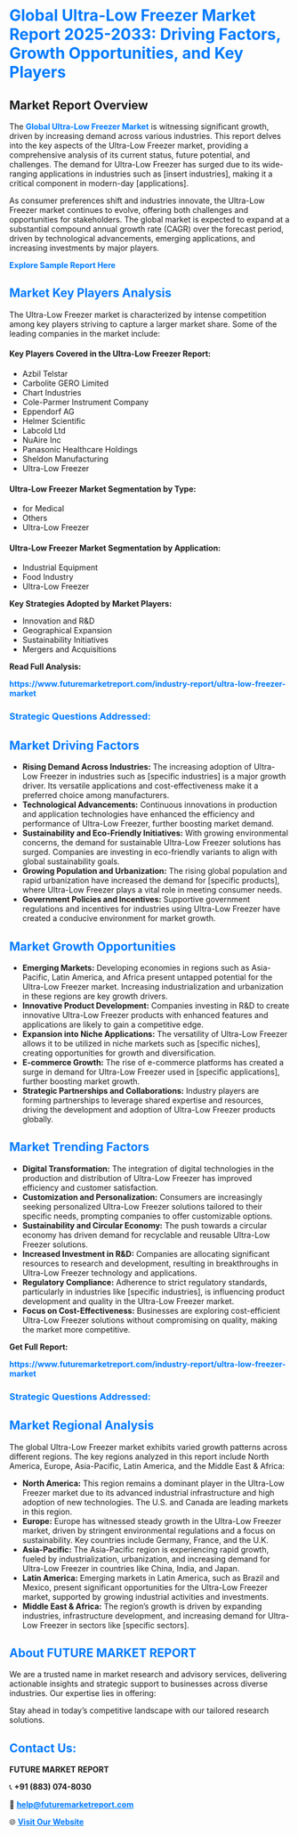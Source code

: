 <h1 style="color: #007BFF;">Global Ultra-Low Freezer Market Report 2025-2033: Driving Factors, Growth Opportunities, and Key Players</h1>

<section id="overview">
<h2>Market Report Overview</h2>
<p>The <a href="https://www.futuremarketreport.com/industry-report/ultra-low-freezer-market" style="color: #007BFF; text-decoration: none;"><strong>Global Ultra-Low Freezer Market</strong></a> is witnessing significant growth, driven by increasing demand across various industries. This report delves into the key aspects of the Ultra-Low Freezer market, providing a comprehensive analysis of its current status, future potential, and challenges. The demand for Ultra-Low Freezer has surged due to its wide-ranging applications in industries such as [insert industries], making it a critical component in modern-day [applications].</p>
<p>As consumer preferences shift and industries innovate, the Ultra-Low Freezer market continues to evolve, offering both challenges and opportunities for stakeholders. The global market is expected to expand at a substantial compound annual growth rate (CAGR) over the forecast period, driven by technological advancements, emerging applications, and increasing investments by major players.</p>
</section>

<section id="overview">
<p><a href="https://www.futuremarketreport.com/request-sample/reportId=99261" style="color: #007BFF; text-decoration: none;"><strong>Explore Sample Report Here</strong></a></p>
</section>

<section id="key-players">
<h2 style="color: #007BFF;">Market Key Players Analysis</h2>
<p>The Ultra-Low Freezer market is characterized by intense competition among key players striving to capture a larger market share. Some of the leading companies in the market include:</p>
<h4>Key Players Covered in the Ultra-Low Freezer Report:</h4>
<ul><li>Azbil Telstar</li><li>Carbolite GERO Limited</li><li>Chart Industries</li><li>Cole-Parmer Instrument Company</li><li>Eppendorf AG</li><li>Helmer Scientific</li><li>Labcold Ltd</li><li>NuAire Inc</li><li>Panasonic Healthcare Holdings</li><li>Sheldon Manufacturing</li><li>Ultra-Low Freezer</li></ul>
<h4>Ultra-Low Freezer Market Segmentation by Type:</h4>
<ul><li>for Medical</li><li>Others</li><li>Ultra-Low Freezer</li></ul>

<h4>Ultra-Low Freezer Market Segmentation by Application:</h4>
<ul><li>Industrial Equipment</li><li>Food Industry</li><li>Ultra-Low Freezer</li></ul>
<p><strong>Key Strategies Adopted by Market Players:</strong></p>
<ul>
<li>Innovation and R&D</li>
<li>Geographical Expansion</li>
<li>Sustainability Initiatives</li>
<li>Mergers and Acquisitions</li>
</ul>
</section>

<section>
<p><strong>Read Full Analysis: </strong></p><a href="https://www.futuremarketreport.com/industry-report/ultra-low-freezer-market" style="color: #007BFF; text-decoration: none;"><strong>https://www.futuremarketreport.com/industry-report/ultra-low-freezer-market</strong></a>
<h3 style="color: #007BFF;">Strategic Questions Addressed:</h3>
</section>

<section id="driving-factors">
<h2 style="color: #007BFF;">Market Driving Factors</h2>
<ul>
<li><strong>Rising Demand Across Industries:</strong> The increasing adoption of Ultra-Low Freezer in industries such as [specific industries] is a major growth driver. Its versatile applications and cost-effectiveness make it a preferred choice among manufacturers.</li>
<li><strong>Technological Advancements:</strong> Continuous innovations in production and application technologies have enhanced the efficiency and performance of Ultra-Low Freezer, further boosting market demand.</li>
<li><strong>Sustainability and Eco-Friendly Initiatives:</strong> With growing environmental concerns, the demand for sustainable Ultra-Low Freezer solutions has surged. Companies are investing in eco-friendly variants to align with global sustainability goals.</li>
<li><strong>Growing Population and Urbanization:</strong> The rising global population and rapid urbanization have increased the demand for [specific products], where Ultra-Low Freezer plays a vital role in meeting consumer needs.</li>
<li><strong>Government Policies and Incentives:</strong> Supportive government regulations and incentives for industries using Ultra-Low Freezer have created a conducive environment for market growth.</li>
</ul>
</section>

<section id="growth-opportunities">
<h2 style="color: #007BFF;">Market Growth Opportunities</h2>
<ul>
<li><strong>Emerging Markets:</strong> Developing economies in regions such as Asia-Pacific, Latin America, and Africa present untapped potential for the Ultra-Low Freezer market. Increasing industrialization and urbanization in these regions are key growth drivers.</li>
<li><strong>Innovative Product Development:</strong> Companies investing in R&D to create innovative Ultra-Low Freezer products with enhanced features and applications are likely to gain a competitive edge.</li>
<li><strong>Expansion into Niche Applications:</strong> The versatility of Ultra-Low Freezer allows it to be utilized in niche markets such as [specific niches], creating opportunities for growth and diversification.</li>
<li><strong>E-commerce Growth:</strong> The rise of e-commerce platforms has created a surge in demand for Ultra-Low Freezer used in [specific applications], further boosting market growth.</li>
<li><strong>Strategic Partnerships and Collaborations:</strong> Industry players are forming partnerships to leverage shared expertise and resources, driving the development and adoption of Ultra-Low Freezer products globally.</li>
</ul>
</section>

<section id="trending-factors">
<h2 style="color: #007BFF;">Market Trending Factors</h2>
<ul>
<li><strong>Digital Transformation:</strong> The integration of digital technologies in the production and distribution of Ultra-Low Freezer has improved efficiency and customer satisfaction.</li>
<li><strong>Customization and Personalization:</strong> Consumers are increasingly seeking personalized Ultra-Low Freezer solutions tailored to their specific needs, prompting companies to offer customizable options.</li>
<li><strong>Sustainability and Circular Economy:</strong> The push towards a circular economy has driven demand for recyclable and reusable Ultra-Low Freezer solutions.</li>
<li><strong>Increased Investment in R&D:</strong> Companies are allocating significant resources to research and development, resulting in breakthroughs in Ultra-Low Freezer technology and applications.</li>
<li><strong>Regulatory Compliance:</strong> Adherence to strict regulatory standards, particularly in industries like [specific industries], is influencing product development and quality in the Ultra-Low Freezer market.</li>
<li><strong>Focus on Cost-Effectiveness:</strong> Businesses are exploring cost-efficient Ultra-Low Freezer solutions without compromising on quality, making the market more competitive.</li>
</ul>
</section>

<section>
<p><strong>Get Full Report: </strong></p><a href="https://www.futuremarketreport.com/industry-report/ultra-low-freezer-market" style="color: #007BFF; text-decoration: none;"><strong>https://www.futuremarketreport.com/industry-report/ultra-low-freezer-market</strong></a>
<h3 style="color: #007BFF;">Strategic Questions Addressed:</h3>
</section>


<section id="regional-analysis">
<h2 style="color: #007BFF;">Market Regional Analysis</h2>
<p>The global Ultra-Low Freezer market exhibits varied growth patterns across different regions. The key regions analyzed in this report include North America, Europe, Asia-Pacific, Latin America, and the Middle East & Africa:</p>
<ul>
<li><strong>North America:</strong> This region remains a dominant player in the Ultra-Low Freezer market due to its advanced industrial infrastructure and high adoption of new technologies. The U.S. and Canada are leading markets in this region.</li>
<li><strong>Europe:</strong> Europe has witnessed steady growth in the Ultra-Low Freezer market, driven by stringent environmental regulations and a focus on sustainability. Key countries include Germany, France, and the U.K.</li>
<li><strong>Asia-Pacific:</strong> The Asia-Pacific region is experiencing rapid growth, fueled by industrialization, urbanization, and increasing demand for Ultra-Low Freezer in countries like China, India, and Japan.</li>
<li><strong>Latin America:</strong> Emerging markets in Latin America, such as Brazil and Mexico, present significant opportunities for the Ultra-Low Freezer market, supported by growing industrial activities and investments.</li>
<li><strong>Middle East & Africa:</strong> The region’s growth is driven by expanding industries, infrastructure development, and increasing demand for Ultra-Low Freezer in sectors like [specific sectors].</li>
</ul>
</section>

<footer>
<h2 style="color: #007BFF;">About FUTURE MARKET REPORT</h2>
<p>We are a trusted name in market research and advisory services, delivering actionable insights and strategic support to businesses across diverse industries. Our expertise lies in offering:</p>

<p>Stay ahead in today’s competitive landscape with our tailored research solutions.</p>

<h2 style="color: #007BFF;">Contact Us:</h2>
<p><strong>FUTURE MARKET REPORT</strong></p>
<p>📞 <strong>+91 (883) 074-8030</strong></p>
<p>📧 <strong><a href="mailto:help@futuremarketreport.com" style="color: #007BFF;">help@futuremarketreport.com</a></strong></p>
<p>🌐 <strong><a href="https://www.futuremarketreport.com/" style="color: #007BFF;">Visit Our Website</a></strong></p>
</footer>